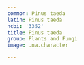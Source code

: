 ```yaml
---
common: Pinus taeda
latin: Pinus taeda
ncbi: '3352'
title: Pinus taeda
group: Plants and Fungi
image: .na.character

---
```

